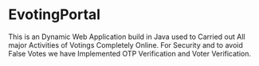 # EvotingPortal

This is an Dynamic Web Application build in Java used to Carried out All major Activities of Votings Completely Online.
For Security and to avoid False Votes we have Implemented  OTP Verification and Voter Verification.
